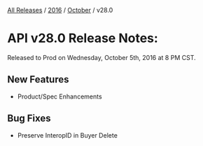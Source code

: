 [All Releases](../../README.md) / [2016](../README.md) / [October](README.md) / v28.0
# API v28.0 Release Notes:

Released to Prod on Wednesday, October 5th, 2016 at 8 PM CST.

## New Features
- Product/Spec Enhancements

## Bug Fixes
- Preserve InteropID in Buyer Delete